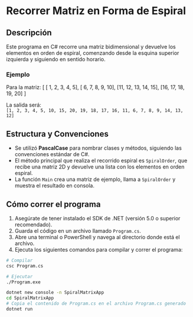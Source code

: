 # Recorrer Matriz en Forma de Espiral

## Descripción
Este programa en C# recorre una matriz bidimensional y devuelve los elementos en orden de espiral, comenzando desde la esquina superior izquierda y siguiendo en sentido horario.

### Ejemplo
Para la matriz:
[
[ 1, 2, 3, 4, 5],
[ 6, 7, 8, 9, 10],
[11, 12, 13, 14, 15],
[16, 17, 18, 19, 20]
]

La salida será:  
`[1, 2, 3, 4, 5, 10, 15, 20, 19, 18, 17, 16, 11, 6, 7, 8, 9, 14, 13, 12]`

## Estructura y Convenciones
- Se utilizó **PascalCase** para nombrar clases y métodos, siguiendo las convenciones estándar de C#.
- El método principal que realiza el recorrido espiral es `SpiralOrder`, que recibe una matriz 2D y devuelve una lista con los elementos en orden espiral.
- La función `Main` crea una matriz de ejemplo, llama a `SpiralOrder` y muestra el resultado en consola.

## Cómo correr el programa

1. Asegúrate de tener instalado el SDK de .NET (versión 5.0 o superior recomendado).
2. Guarda el código en un archivo llamado `Program.cs`.
3. Abre una terminal o PowerShell y navega al directorio donde está el archivo.
4. Ejecuta los siguientes comandos para compilar y correr el programa:

```bash
# Compilar
csc Program.cs

# Ejecutar
./Program.exe

dotnet new console -n SpiralMatrixApp
cd SpiralMatrixApp
# Copia el contenido de Program.cs en el archivo Program.cs generado
dotnet run
